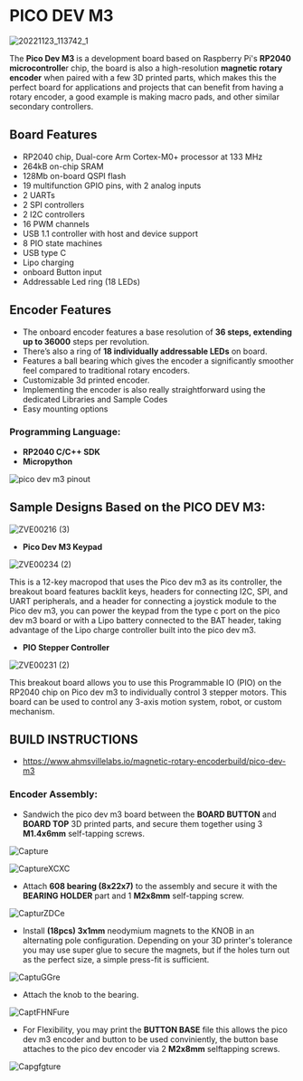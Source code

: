 # PICO DEV M3

![20221123_113742_1](https://user-images.githubusercontent.com/44074914/203675239-e666f68e-3007-4da6-83f4-6276f0353171.jpg)


The **Pico Dev M3** is a development board based on Raspberry Pi's **RP2040 microcontrolle**r chip, the board is also a high-resolution **magnetic rotary encoder** when paired with a few 3D printed parts, which makes this the perfect board for applications and projects that can benefit from having a rotary encoder, a good example is making macro pads, and other similar secondary controllers.

## **Board Features**
- RP2040 chip, Dual-core Arm Cortex-M0+ processor at 133 MHz
- 264kB on-chip SRAM
- 128Mb on-board QSPI flash
- 19 multifunction GPIO pins, with 2 analog inputs
- 2 UARTs
- 2 SPI controllers
- 2 I2C controllers
- 16 PWM channels
- USB 1.1 controller with host and device support
- 8 PIO state machines
- USB type C
- Lipo charging
- onboard Button input
- Addressable Led ring (18 LEDs)

## **Encoder Features**

- The onboard encoder features a base resolution of **36 steps, extending up to 36000** steps per revolution.
- There’s also a ring of **18 individually addressable LEDs** on board.
- Features a ball bearing which gives the encoder a significantly smoother feel compared to traditional rotary encoders.
- Customizable 3d printed encoder. 
- Implementing the encoder is also really straightforward using the dedicated Libraries and Sample Codes
- Easy mounting options

### **Programming Language:**

- **RP2040 C/C++ SDK** 
- **Micropython**

![pico dev m3 pinout](https://user-images.githubusercontent.com/44074914/210262617-3780ce25-4f13-4e42-bd19-e370b2e2f230.jpg)

## **Sample Designs Based on the PICO DEV M3:**


![ZVE00216 (3)](https://user-images.githubusercontent.com/44074914/236347845-b50baea9-03aa-4949-9894-49093bf09b79.JPG)

- **Pico Dev M3 Keypad** 

![ZVE00234 (2)](https://user-images.githubusercontent.com/44074914/236347506-14e3ddcd-3a1c-400d-a589-a3466eb049b3.JPG)

This is a 12-key macropod that uses the Pico dev m3 as its controller, the breakout board features backlit keys, headers for connecting I2C, SPI, and UART peripherals, and a header for connecting a joystick module to the Pico dev m3, you can power the keypad from the type c port on the pico dev m3 board or with a Lipo battery connected to the BAT header, taking advantage of the Lipo charge controller built into the pico dev m3.
- **PIO Stepper Controller**

![ZVE00231 (2)](https://user-images.githubusercontent.com/44074914/236347603-74c1dc2a-cb5c-43a8-9ec1-ef19d36aa6cb.JPG)

This breakout board allows you to use this Programmable IO (PIO) on the RP2040 chip on Pico dev m3 to individually control 3 stepper motors. This board can be used to control any 3-axis motion system, robot, or custom mechanism.

## BUILD INSTRUCTIONS
 - https://www.ahmsvillelabs.io/magnetic-rotary-encoderbuild/pico-dev-m3

### **Encoder Assembly:**

- Sandwich the pico dev m3 board between the **BOARD BUTTON** and **BOARD TOP** 3D printed parts, and secure them together using 3 **M1.4x6mm** self-tapping screws.

![Capture](https://user-images.githubusercontent.com/44074914/209444073-41d47224-8d91-4deb-9c0e-4a108ad13419.PNG)

![CaptureXCXC](https://user-images.githubusercontent.com/44074914/209444082-f9c58404-2e73-40fc-9cee-b183f6893c2f.PNG)

- Attach **608 bearing (8x22x7)** to the assembly and secure it with the **BEARING HOLDER** part and 1 **M2x8mm** self-tapping screw.

![CapturZDCe](https://user-images.githubusercontent.com/44074914/209444088-0e20827a-11f1-461a-a567-2288d2ee2eeb.PNG)

- Install **(18pcs) 3x1mm** neodymium magnets to the KNOB in an alternating pole configuration.
Depending on your 3D printer's tolerance you may use super glue to secure the magnets, but if the holes turn out as the perfect size, a simple press-fit is sufficient.

![CaptuGGre](https://user-images.githubusercontent.com/44074914/209444094-9ce0751e-0a48-4a63-bfd8-c88e86bd2d27.PNG)

- Attach the knob to the bearing.

![CaptFHNFure](https://user-images.githubusercontent.com/44074914/209444101-c25a82e6-112c-44c5-989e-ac1bcc06dd92.PNG)

- For Flexibility, you may print the **BUTTON BASE** file this allows the pico dev m3 encoder and button to be used conviniently, the button base attaches to the pico dev encoder via 2 **M2x8mm** selftapping screws.

![Capgfgture](https://user-images.githubusercontent.com/44074914/209444385-965c41aa-b64a-484c-81ef-a5a061b4b158.PNG)


